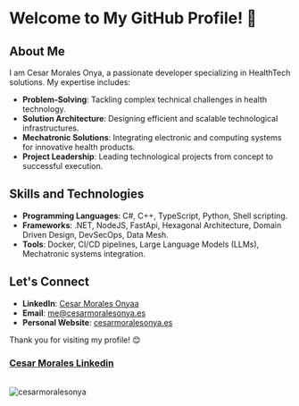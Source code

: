 # Welcome to My GitHub Profile! 👋

## About Me

I am Cesar Morales Onya, a passionate developer specializing in HealthTech solutions. My expertise includes:

- **Problem-Solving**: Tackling complex technical challenges in health technology.
- **Solution Architecture**: Designing efficient and scalable technological infrastructures.
- **Mechatronic Solutions**: Integrating electronic and computing systems for innovative health products.
- **Project Leadership**: Leading technological projects from concept to successful execution.


## Skills and Technologies

- **Programming Languages**: C#, C++, TypeScript, Python, Shell scripting.
- **Frameworks**: .NET, NodeJS, FastApi, Hexagonal Architecture, Domain Driven Design, DevSecOps, Data Mesh.
- **Tools**: Docker, CI/CD pipelines, Large Language Models (LLMs), Mechatronic systems integration.

## Let's Connect

- **LinkedIn**: [Cesar Morales Onyaa](https://www.linkedin.com/in/cesarmoralesonya/?locale=en_US)
- **Email**: me@cesarmoralesonya.es
- **Personal Website**: [cesarmoralesonya.es](https://cesarmoralesonya.es)

Thank you for visiting my profile! 😊

<div>
    <div class="profile-badge__content">
        <h3 class="profile-badge__content-profile-name" itemprop="name">
            <a class="profile-badge__content-profile-name-link profile-badge__content-profile-name-link--dark"
                href="https://www.linkedin.com/in/cesarmoralesonya?trk=public-profile-badge-profile-badge-profile-name"
                data-tracking-control-name="public-profile-badge-profile-badge-profile-name"
                data-tracking-will-navigate="">
                Cesar Morales Linkedin
            </a>
        </h3>
    </div>
</div>
<br />
<div>
  <img align="center" src="https://github-readme-stats.vercel.app/api/top-langs/?username=cesarmoralesonya&layout=donut&hide=html,css,javascript,ruby&theme=react&langs_count=8" alt="cesarmoralesonya" />
<div/>
<br />
